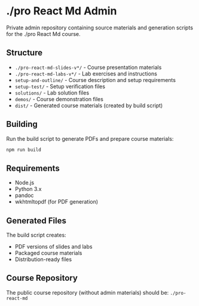 # ./pro React Md Admin

Private admin repository containing source materials and generation scripts for the ./pro React Md course.

## Structure

- `./pro-react-md-slides-v*/` - Course presentation materials
- `./pro-react-md-labs-v*/` - Lab exercises and instructions
- `setup-and-outline/` - Course description and setup requirements
- `setup-test/` - Setup verification files
- `solutions/` - Lab solution files
- `demos/` - Course demonstration files
- `dist/` - Generated course materials (created by build script)

## Building

Run the build script to generate PDFs and prepare course materials:

```bash
npm run build
```

## Requirements

- Node.js
- Python 3.x
- pandoc
- wkhtmltopdf (for PDF generation)

## Generated Files

The build script creates:

- PDF versions of slides and labs
- Packaged course materials
- Distribution-ready files

## Course Repository

The public course repository (without admin materials) should be: `./pro-react-md`
